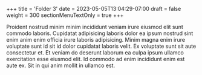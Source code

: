 +++
title = 'Folder 3'
date = 2023-05-05T13:04:29-07:00
draft = false
weight = 300
sectionMenuTextOnly = true
+++

Proident nostrud minim minim incididunt veniam irure eiusmod elit sunt commodo laboris. Cupidatat adipisicing laboris dolor ea ipsum nostrud sint enim anim enim officia irure laboris adipisicing. Minim magna enim irure voluptate sunt id sit id dolor cupidatat laboris velit. Ex voluptate sunt sit aute consectetur et. Et veniam do deserunt laborum ea culpa ipsum ullamco exercitation esse eiusmod elit. Id commodo ad enim incididunt enim est aute ex. Sit in qui anim mollit in ullamco est.
